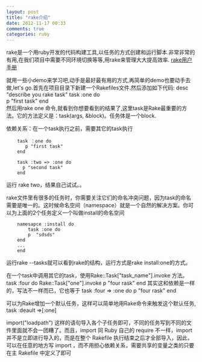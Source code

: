 ```yaml
---
layout: post
title: "rake介绍"
date: 2012-11-17 00:33
comments: true
categories: ruby
---
```


rake是一个用ruby开发的代码构建工具,以任务的方式创建和运行脚本.非常非常的有用,在我们项目中需要不同环境切换等等,用rake来管理大大提高效率.
[rake用户手册](http://docs.rubyrake.org/user_guide/index.html) 
  
就用一些小demo来学习吧,动手是最好最有用的方式,再简单的demo也要动手去做,let's go.首先在项目目录下新建一个Rakefiles文件.然后添加如下代码:
        desc "describe you rake task"
        task :one do    
            p "first task"
        end            
  然后用rake  one 命令,就看到你想要看到的结果了,这里task是Rake最重要的方法。它的方法定义是：task(args, &block)。任务体是一个block.  

  依赖关系：在一个task执行之前，需要其它的task执行

        task ：one do
           p "first task"
        end

        task :two => :one do
          p "second task"
        end

运行 rake two，结果自己试试。。

rake文件里有很多的任务时，你需要关注它们的命名冲突问题，因为task的命名需要是唯一的。这时候命名空间（namespace）就是一个自然的解决方案。你可以为上面的2个任务定义一个叫做install的命名空间
 
        namesapce :install do
            task :one do
            p  "sdsds"
        end
        ...
        end
运行rake --tasks就可以看到rake的结构，运行方式是rake install:one的方式。

在一个task中调用其它的task，使用Rake::Task["task_name"].invoke 方法。
        task :four do
           Rake::Task["one"].invoke
          p "four rask"
        end
其实这和依赖是一样的，写法不一样而已，它也等于
       task :four => :one do
         p "four rask"
      end

可以为Rake增加一个默认任务，这样可以简单地用Rake命令来触发这个默认任务,
      task :deault =>[:one]
 
import("loadpath")
这样的语句导入各个子任务即可，不同的任务写到不同的文件里面就不会一团糟了。而且，import 同 Ruby 自己的 require 不一样，import 并不是立即进行导入的，而是在整个 Rakefile 执行结束之后才全部导入，因此，可以在任意的地方写 import ，而不用担心依赖关系，需要共享的变量之类的只要在主 Rakefile 中定义了即可  


